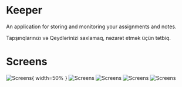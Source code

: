 # Keeper
An application for storing and monitoring your assignments and notes.

Tapşırıqlarınızı və Qeydlərinizi saxlamaq, nəzarət etmək üçün tətbiq.

# Screens
![Screens](https://github.com/hemidvsmusayev/Keeper/blob/master/assets/screens/1.jpg?raw=true){ width=50% }
![Screens](https://github.com/hemidvsmusayev/Keeper/blob/master/assets/screens/2.jpg?raw=true)
![Screens](https://github.com/hemidvsmusayev/Keeper/blob/master/assets/screens/3.jpg?raw=true)
![Screens](https://github.com/hemidvsmusayev/Keeper/blob/master/assets/screens/4.jpg?raw=true)
![Screens](https://github.com/hemidvsmusayev/Keeper/blob/master/assets/screens/5.jpg?raw=true)

